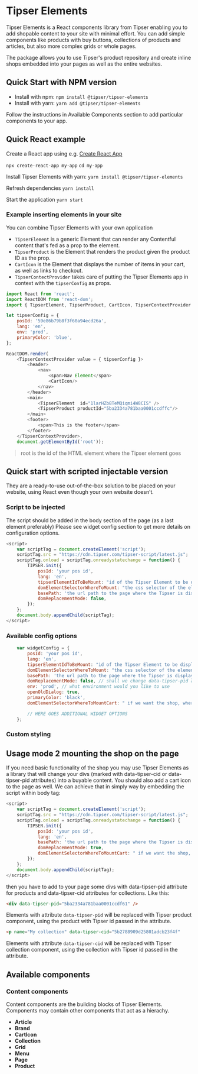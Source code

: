 # Tipser Elements
Tipser Elements is a React components library from Tipser enabling you to add shopable content to your site with minimal effort.  You can add simple components like products with buy buttons, collections of products and articles, but also more complex grids or whole pages.

The package allows you to use Tipser's product repository and create inline shops embedded into your pages as well as the entire websites. 

## Quick Start with NPM version
- Install with npm: `npm install @tipser/tipser-elements`
- Install with yarn: `yarn add @tipser/tipser-elements`

Follow the instructions in Available Components section to add particular components to your app.

## Quick React example
Create a React app using e.g. [Create React App](https://facebook.github.io/create-react-app/docs/getting-started) 

`npx create-react-app my-app`
`cd my-app`

Install Tipser Elements with yarn: 
`yarn install @tipser/tipser-elements`

Refresh dependencies
`yarn install`

Start the application
`yarn start`

### Example inserting elements in your site
You can combine Tipser Elements with your own application

- `TipserElement` is a generic Element that can render any Contentful content that's fed as a prop to the element.
- `TipserProduct` is the Element that renders the product given the product ID as the prop.
- `CartIcon` is the Element that displays the number of items in your cart, as well as links to  checkout.
- `TipserContectProvider` takes care of putting the Tipser Elements app in context with the `tipserConfig` as props.


```js
import React from 'react';
import ReactDOM from 'react-dom';
import { TipserElement, TipserProduct, CartIcon, TipserContextProvider } from '@tipser/tipser-elements';

let tipserConfig = {
    posId: '59e86b79b8f3f60a94ecd26a',
    lang: 'en',
    env: 'prod',
    primaryColor: 'blue',
};

ReactDOM.render(
    <TipserContextProvider value = { tipserConfig }>   
        <header>
            <nav>
                <span>Nav Element</span>
                <CartIcon/>
            </nav>
        </header>
        <main>
            <TipserElement  id="1larHZb8TeMQiqmi4W8CIS" />
            <TipserProduct productId="5ba2334a781baa0001ccdffc"/>
        </main>
        <footer>
            <span>This is the footer</span>
        </footer>
    </TipserContextProvider>, 
    document.getElementById('root'));
```
> root is the id of the HTML element where the Tipser element goes


## Quick start with scripted injectable version
They are a ready-to-use out-of-the-box solution to be placed on your website, using React even though your own website doesn’t.

### Script to be injected 
The script should be added in the body section of the page (as a last element preferably) Please see widget config section to get more details on configuration options.

```js
<script>
    var scriptTag = document.createElement('script');
    scriptTag.src = "https://cdn.tipser.com/tipser-script/latest.js";
    scriptTag.onload = scriptTag.onreadystatechange = function() {
        TIPSER.init({
            posId: 'your pos id',
            lang: 'en',
            tipserElementIdToBeMount: "id of the Tipser Element to be displayed",
            domElementSelectorWhereToMount: "the css selector of the element where Tipser Element will be mount",
            basePath: 'the url path to the page where the Tipser is displayed',
            domReplacementMode: false,
        });
    };
    document.body.appendChild(scriptTag);
</script>
```

### Available config options

```js  
    var widgetConfig = {
        posId: 'your pos id',
        lang: 'en',
        tipserElementIdToBeMount: "id of the Tipser Element to be displayed",
        domElementSelectorWhereToMount: "the css selector of the element where Tipser Element will be mount",
        basePath: 'the url path to the page where the Tipser is displayed',
        domReplacementMode: false, // shall we change data-tipser-pid and data-tipser-cid html tags to product / collections 
        env: 'prod', // what environment would you like to use
        openOldDialog: true,
        primaryColor: 'black',
        domElementSelectorWhereToMountCart: " if we want the shop, where to mount the shop cart icon"

        // HERE GOES ADDITIONAL WIDGET OPTIONS
    }; 
``` 

### Custom styling

## Usage mode 2 mounting the shop on the page 

If you need basic functionality of the shop you may use Tipser Elements as a library that will change your divs (marked with data-tipser-cid or data-tipser-pid attributes) into a buyable content. You should also add a cart icon to the page as well. We can achieve that in simply way by embedding the script within body tag:

```js
<script>
    var scriptTag = document.createElement('script');
    scriptTag.src = "https://cdn.tipser.com/tipser-script/latest.js";
    scriptTag.onload = scriptTag.onreadystatechange = function() {
        TIPSER.init({
            posId: 'your pos id',
            lang: 'en',
            basePath: 'the url path to the page where the Tipser is displayed',
            domReplacementMode: true,
            domElementSelectorWhereToMountCart: " if we want the shop, where to mount the shop cart icon"
        });
    };
    document.body.appendChild(scriptTag);
</script>
```

then you have to add to your page some divs with data-tipser-pid attribute for products and data-tipser-cid attributes for collections. Like this:

```html
<div data-tipser-pid="5ba2334a781baa0001ccdf61" />
```

Elements with attribute `data-tipser-pid` will be replaced with Tipser product component, using the product with Tipser id passed in the attribute.

```html
<p name="My collection" data-tipser-cid="5b2788909d25801adcb23f4f"
```

Elements with attribute `data-tipser-cid` will be replaced with Tipser collection component, using the collection with Tipser id passed in the attribute.

## Available components

### Content components
Content components are the building blocks of Tipser Elements. Components may contain other components that act as a hierachy. 

- **Article**
- **Brand**
- **CartIcon**
- **Collection**
- **Grid**
- **Menu**
- **Page**
- **Product**